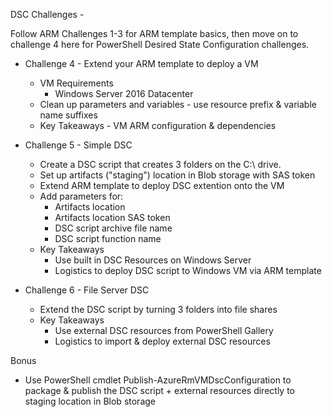 DSC Challenges - 

Follow ARM Challenges 1-3 for ARM template basics, then move on to challenge 4 here for PowerShell Desired State Configuration challenges.

+	Challenge 4 - Extend your ARM template to deploy a VM
    +   VM Requirements
        +   Windows Server 2016 Datacenter
    +   Clean up parameters and variables - use resource prefix & variable name suffixes
    +   Key Takeaways - VM ARM configuration & dependencies

+	Challenge 5 - Simple DSC 
    +	Create a DSC script that creates 3 folders on the C:\ drive.
    +   Set up artifacts ("staging") location in Blob storage with SAS token
    +   Extend ARM template to deploy DSC extention onto the VM
    +   Add parameters for:
        +   Artifacts location 
        +   Artifacts location SAS token
        +   DSC script archive file name
        +   DSC script function name
    +   Key Takeaways
        +   Use built in DSC Resources on Windows Server
        +   Logistics to deploy DSC script to Windows VM via ARM template


+   Challenge 6 - File Server DSC
    +   Extend the DSC script by turning 3 folders into file shares
    +   Key Takeaways
        +   Use external DSC resources from PowerShell Gallery
        +   Logistics to import & deploy external DSC resources

Bonus
+	Use PowerShell cmdlet Publish-AzureRmVMDscConfiguration to package & publish the DSC script + external resources directly to staging location in Blob storage

